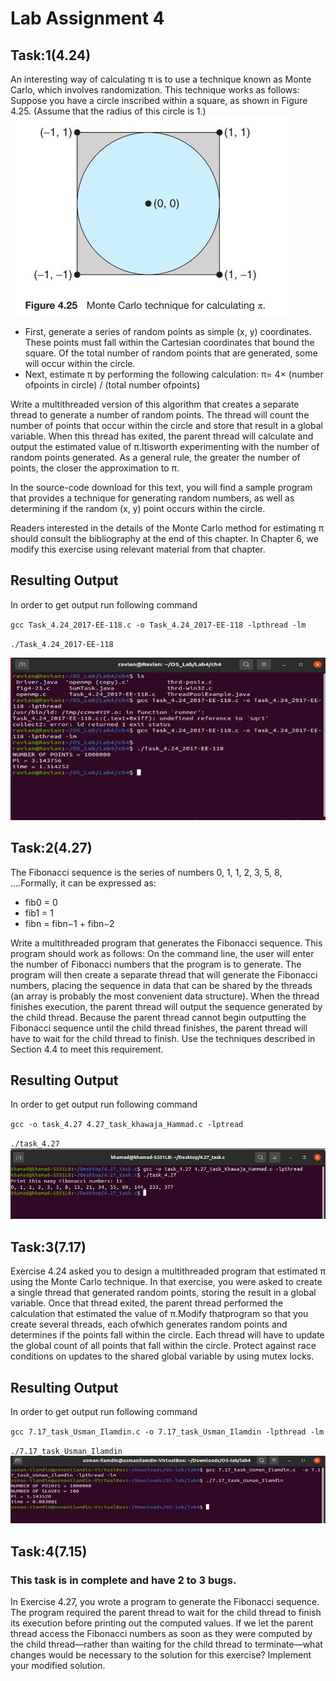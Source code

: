 # Lab Assignment 4
## Task:1(4.24)
An interesting way of calculating π is to use a technique known as Monte Carlo, which involves randomization. This technique works as follows: Suppose you have a circle inscribed within a square, as shown in Figure 4.25. (Assume that the radius of this circle is 1.)
![Figure 4.25](images/fig.JPG) 

- First, generate a series of random points as simple (x, y) coordinates. These points must fall within the Cartesian coordinates that bound the square. Of the total number of random points that are generated, some will occur within the circle.
- Next, estimate π by performing the following calculation: π= 4× (number ofpoints in circle) / (total number ofpoints)

Write a multithreaded version of this algorithm that creates a separate thread to generate a number of random points. The thread will count the number of points that occur within the circle and store that result in a global variable. When this thread has exited, the parent thread will calculate and output the estimated value of π.Itisworth experimenting with the number of random points generated. As a general rule, the greater the number of points, the closer the approximation to π.

In the source-code download for this text, you will find a sample
program that provides a technique for generating random numbers, as well as determining if the random (x, y) point occurs within the circle. 

Readers interested in the details of the Monte Carlo method for
estimating π should consult the bibliography at the end of this chapter. In Chapter 6, we modify this exercise using relevant material from that chapter.

## Resulting Output
In order to get output run following command

`gcc Task_4.24_2017-EE-118.c -o Task_4.24_2017-EE-118 -lpthread -lm` 

`./Task_4.24_2017-EE-118`

![](images/4_24.PNG)

## Task:2(4.27)
The Fibonacci sequence is the series of numbers 0, 1, 1, 2, 3, 5, 8, ....Formally, it can be expressed as:

- fib0 = 0 
- fib1 = 1 
- fibn = fibn−1 + fibn−2

Write a multithreaded program that generates the Fibonacci sequence. This program should work as follows: On the command line, the user will enter the number of Fibonacci numbers that the program is to generate. The program will then create a separate thread that will generate the Fibonacci numbers, placing the sequence in data that can be shared by the threads (an array is probably the most convenient data structure). When the thread finishes execution, the parent thread will output the sequence generated by the child thread. Because the parent thread cannot begin outputting the Fibonacci sequence until the child thread finishes, the parent thread will have to wait for the child thread to finish. Use the techniques described in Section 4.4 to meet this requirement.
## Resulting Output
In order to get output run following command

`gcc -o task_4.27 4.27_task_khawaja_Hammad.c -lptread` 

`./task_4.27`
![](images/4_27.jpeg)
## Task:3(7.17)
Exercise 4.24 asked you to design a multithreaded program that estimated π using the Monte Carlo technique. In that exercise, you were asked to create a single thread that generated random points, storing the result in a global variable. Once that thread exited, the parent thread performed the calculation that estimated the value of π.Modify thatprogram so that you create several threads, each ofwhich generates random points and determines if the points fall within the circle. Each thread will have to update the global count of all points that fall within the circle. Protect against race conditions on updates to the shared global variable by using mutex locks.
## Resulting Output
In order to get output run following command

`gcc 7.17_task_Usman_Ilamdin.c -o 7.17_task_Usman_Ilamdin -lpthread -lm` 

`./7.17_task_Usman_Ilamdin`
![](images/7_17.JPG)


## Task:4(7.15)
### This task is in complete and have 2 to 3 bugs.

In Exercise 4.27, you wrote a program to generate the Fibonacci sequence. The program required the parent thread to wait for the child thread to finish its execution before printing out the computed values. If we let the parent thread access the Fibonacci numbers as soon as they were computed by the child thread—rather than waiting for the child thread to terminate—what changes would be necessary to the solution for this exercise? Implement your modified solution.

